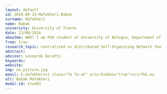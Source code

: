 ```yaml
---
layout: default 
id: 2016-08-23-Mafakheri-Babak
surname: Mafakheri
name: Babak
university: University of Trento
date: 23/08/2016
aboutme: WHO? I am PhD student of University of Bologna, Department of Electronics and Information(DEI). My academic supervisor is Prof. Roberto Verdone. However, I have been doing my whole PhD program at FBK/CREATE-NET research center in Povo, Trento Under supervision of Dr. Leonardo goratti.WHAT? The title of my PhD is \xe2\x80\x9cCentralized versus distributed Self-Organizing features in 5G small cell networks\xe2\x80\x9d. Currently, I have been working on one of the next generations of cellular networks, LTE-LAA, and its co-existence possibilities with WIFI.WHY? The deployment of modern mobile systems has faced severe challenges due to the dramatically increase of users. The situation could be even worse by development of different wireless technologies in the same frequency band. Moreover, the usage of smaller cells (e.g. Micro, femto and wireless LAN), coexistence among heterogeneous networks (such as LTE and Wi-Fi deployed in the same frequency band) has been a big field of research in the academy and industry.
from: Iran
research_topic: Centralized vs distributed Self-Organizing Network features in 5G Small Cell networks
abstract: 
advisor: Leonardo Goratti
keywords: 
website: 
img: no_picture.jpg
email: b.mafakheri<i class="fa fa-at" aria-hidden="true"></i>fbk.eu
alt: Babak Mafakheri
modal-id: stud83
---
```

